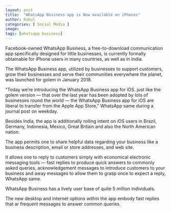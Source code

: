```yaml
---
layout: post
title:  "WhatsApp Business app is Now available on iPhones"
author: Rahul
categories: [ Social Media ]
image: 
tags: [whatsapp business]
---
```

Facebook-owned WhatsApp Business, a free-to-download communication app specifically designed for little businesses, is currently formally obtainable for iPhone users in many countries, as well as in India.

The WhatsApp Business app, utilized by businesses to support customers, grow their businesses and serve their communities everywhere the planet, was launched for golem in January 2018.

“Today we’re introducing the WhatsApp Business app for iOS. just like the golem version — that over the last year has been adopted by lots of businesses round the world — the WhatsApp Business app for iOS are liberal to transfer from the Apple App Store,” WhatsApp same during a journal post on weekday.

Besides India, the app is additionally rolling intent on iOS users in Brazil, Germany, Indonesia, Mexico, Great Britain and also the North American nation.

The app permits one to share helpful data regarding your business like a business description, email or store addresses, and web site.

It allows one to reply to customers simply with economical electronic messaging tools — fast replies to produce quick answers to commonly asked queries, acknowledgement messages to introduce customers to your business and away messages to allow them to grasp once to expect a reply, WhatsApp same.

WhatsApp Business has a lively user base of quite 5 million individuals.

The new desktop and internet options within the app embody fast replies that ar frequent messages to answer common queries.
